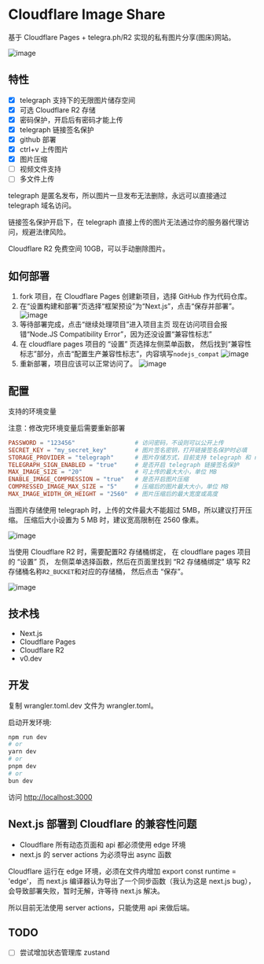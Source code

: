 # Cloudflare Image Share
基于 Cloudflare Pages + telegra.ph/R2 实现的私有图片分享(图床)网站。

![image](https://cloudflare-image-share.pages.dev/file/StRCFKTWynky.jpeg)

## 特性
- [X] telegraph 支持下的无限图片储存空间
- [X] 可选 Cloudflare R2 存储
- [X] 密码保护，开启后有密码才能上传
- [X] telegraph 链接签名保护
- [X] github 部署
- [X] ctrl+v 上传图片
- [X] 图片压缩
- [ ] 视频文件支持
- [ ] 多文件上传

telegraph 是匿名发布，所以图片一旦发布无法删除，永远可以直接通过 telegraph 域名访问。

链接签名保护开启下，在 telegraph 直接上传的图片无法通过你的服务器代理访问，规避法律风险。

Cloudflare R2 免费空间 10GB，可以手动删除图片。


[//]: # (## 为什么开发这个项目)

## 如何部署
1. fork 项目，在 Cloudflare Pages 创建新项目，选择 GitHub 作为代码仓库。
2. 在“设置构建和部署”页选择“框架预设”为“Next.js”，点击“保存并部署”。
![image](https://cloudflare-image-share.pages.dev/file/203qsPwjltsq.jpeg)
3. 等待部署完成，点击“继续处理项目”进入项目主页 
现在访问项目会报错“Node.JS Compatibility Error”，因为还没设置“兼容性标志”
4. 在 cloudflare pages 项目的 “设置” 页选择左侧菜单函数，
然后找到“兼容性标志”部分，点击“配置生产兼容性标志”，内容填写```nodejs_compat```
![image](https://cloudflare-image-share.pages.dev/file/UBwpyo6p3Diu.jpeg)
5. 重新部署，项目应该可以正常访问了。
![image](https://cloudflare-image-share.pages.dev/file/G9Hl66ma73MZ.jpeg)

## 配置
支持的环境变量

注意：修改完环境变量后需要重新部署
```toml
PASSWORD = "123456"                 # 访问密码，不设则可以公开上传
SECRET_KEY = "my_secret_key"        # 图片签名密钥，打开链接签名保护时必填
STORAGE_PROVIDER = "telegraph"      # 图片存储方式，目前支持 telegraph 和 r2
TELEGRAPH_SIGN_ENABLED = "true"     # 是否开启 telegraph 链接签名保护
MAX_IMAGE_SIZE = "20"               # 可上传的最大大小，单位 MB
ENABLE_IMAGE_COMPRESSION = "true"   # 是否开启图片压缩
COMPRESSED_IMAGE_MAX_SIZE = "5"     # 压缩后的图片最大大小，单位 MB
MAX_IMAGE_WIDTH_OR_HEIGHT = "2560"  # 图片压缩后的最大宽度或高度
```

当图片存储使用 telegraph 时，上传的文件最大不能超过 5MB，所以建议打开压缩。
压缩后大小设置为 5 MB 时，建议宽高限制在 2560 像素。


![image](https://cloudflare-image-share.pages.dev/file/EJBhKqdyJ4cs.jpeg)

当使用 Cloudflare R2 时，需要配置R2 存储桶绑定，
在 cloudflare pages 项目的 “设置” 页，
左侧菜单选择函数，然后在页面里找到 “R2 存储桶绑定”
填写 R2 存储桶名称```R2_BUCKET```和对应的存储桶，
然后点击 “保存”。

![image](https://cloudflare-image-share.pages.dev/file/Oct63XBFQph5.jpeg)

## 技术栈
- Next.js
- Cloudflare Pages
- Cloudflare R2
- v0.dev

## 开发

复制 wrangler.toml.dev 文件为 wrangler.toml。

启动开发环境:

```bash
npm run dev
# or
yarn dev
# or
pnpm dev
# or
bun dev
```

访问 [http://localhost:3000](http://localhost:3000) 

## Next.js 部署到 Cloudflare 的兼容性问题

- Cloudflare 所有动态页面和 api 都必须使用 edge 环境
- next.js 的 server actions 为必须导出 async 函数

Cloudflare 运行在 edge 环境，必须在文件内增加 export const runtime = 'edge'，
而 next.js 编译器认为导出了一个同步函数（我认为这是 next.js bug），会导致部署失败，暂时无解，许等待 next.js 解决。

所以目前无法使用 server actions，只能使用 api 来做后端。

## TODO
- [ ] 尝试增加状态管理库 zustand
